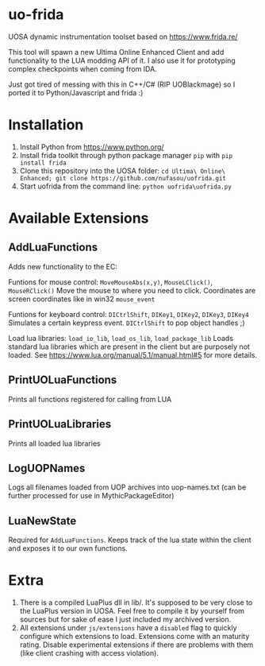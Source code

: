 # uo-frida

UOSA dynamic instrumentation toolset based on https://www.frida.re/

This tool will spawn a new Ultima Online Enhanced Client and add functionality to the LUA modding API of it. 
I also use it for prototyping complex checkpoints when coming from IDA. 

Just got tired of messing with this in C++/C# (RIP UOBlackmage) so I ported it to Python/Javascript and frida :)

# Installation

1. Install Python from https://www.python.org/
1. Install frida toolkit through python package manager `pip` with `pip install frida`
1. Clone this repository into the UOSA folder: `cd Ultima\ Online\ Enhanced; git clone https://github.com/nufasou/uofrida.git`
1. Start uofrida from the command line: `python uofrida\uofrida.py`

# Available Extensions

## AddLuaFunctions

Adds new functionality to the EC: 

Funtions for mouse control: `MoveMouseAbs(x,y)`, `MouseLClick()`, `MouseRClick()`
Move the mouse to where you need to click. Coordinates are screen coordinates like in win32 `mouse_event`

Funtions for keyboard control: `DICtrlShift`, `DIKey1`, `DIKey2`, `DIKey3`, `DIKey4`
Simulates a certain keypress event. `DICtrlShift` to pop object handles ;)

Load lua libraries: `load_io_lib`, `load_os_lib`, `load_package_lib`
Loads standard lua libraries which are present in the client but are purposely not loaded. See https://www.lua.org/manual/5.1/manual.html#5 for more details.

## PrintUOLuaFunctions

Prints all functions registered for calling from LUA

## PrintUOLuaLibraries

Prints all loaded lua libraries

## LogUOPNames

Logs all filenames loaded from UOP archives into uop-names.txt (can be further processed for use in MythicPackageEditor)

## LuaNewState

Required for `AddLuaFunctions`. Keeps track of the lua state within the client and exposes it to our own functions. 

# Extra

1. There is a compiled LuaPlus dll in lib/. It's supposed to be very close to the LuaPlus version in UOSA. Feel free to compile it by yourself from sources but for sake of ease I just included my archived version.
1. All extensions under `js/extensions` have a `disabled` flag to quickly configure which extensions to load. Extensions come with an maturity rating. Disable experimental extensions if there are problems with them (like client crashing with access violation).